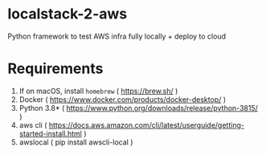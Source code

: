 # localstack-2-aws
Python framework to test AWS infra fully locally + deploy to cloud

# Requirements

1) If on macOS, install `homebrew` ( https://brew.sh/ )
2) Docker ( https://www.docker.com/products/docker-desktop/ )
3) Python 3.8* ( https://www.python.org/downloads/release/python-3815/ )
4) aws cli ( https://docs.aws.amazon.com/cli/latest/userguide/getting-started-install.html )
5) awslocal ( pip install awscli-local )

# 
